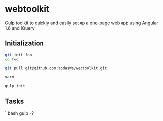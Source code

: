 # webtoolkit
Gulp toolkit to quickly and easily set up a one-page web app using Angular 1.6 and jQuery

## Initialization

```bash
git init foo
cd foo

git pull git@github.com:YodasWs/webtoolkit.git

yarn

gulp init
```

## Tasks

``bash
gulp -?
```
